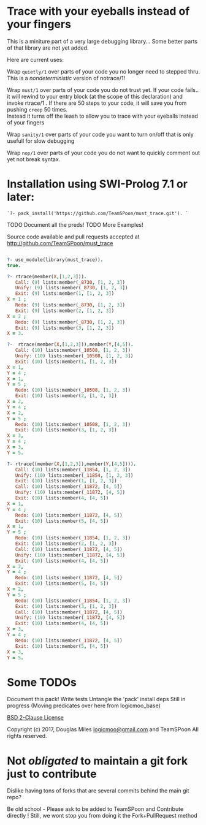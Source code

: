 # Trace with your eyeballs instead of your fingers

This is a miniture part of a very large debugging library...
Some better parts of that library are not yet added. 

Here are current uses:

Wrap `quietly/1` over parts of your code you no longer need to stepped thru.
This is a *nondeterministic* version of notrace/1!


Wrap `must/1` over parts of your code you do not trust yet.
If your code fails.. it will rewind to your entry block (at the scope of this declaration) and invoke rtrace/1 .
If there are 50 steps to your code, it will save you from pushing `creep` 50 times.  
Instead it turns off the leash to allow you to trace with your eyeballs instead of your fingers


Wrap `sanity/1` over parts of your code you want to turn on/off that is only usefull for slow debugging


Wrap `nop/1` over parts of your code you do not want to quickly comment out yet not break syntax.



# Installation using SWI-Prolog 7.1 or later:

    `?- pack_install('https://github.com/TeamSPoon/must_trace.git'). `


TODO Document all the preds!
TODO More Examples!


Source code available and pull requests accepted at
http://github.com/TeamSPoon/must_trace


```prolog

?- use_module(library(must_trace)).
true.

?- rtrace(member(X,[1,2,3])).
   Call: (9) lists:member(_8730, [1, 2, 3])
   Unify: (9) lists:member(_8730, [1, 2, 3])
   Exit: (9) lists:member(1, [1, 2, 3])
X = 1 ;
   Redo: (9) lists:member(_8730, [1, 2, 3])
   Exit: (9) lists:member(2, [1, 2, 3])
X = 2 ;
   Redo: (9) lists:member(_8730, [1, 2, 3])
   Exit: (9) lists:member(3, [1, 2, 3])
X = 3.

?-  rtrace(member(X,[1,2,3])),member(Y,[4,5]).
   Call: (10) lists:member(_10508, [1, 2, 3])
   Unify: (10) lists:member(_10508, [1, 2, 3])
   Exit: (10) lists:member(1, [1, 2, 3])
X = 1,
Y = 4 ;
X = 1,
Y = 5 ;
   Redo: (10) lists:member(_10508, [1, 2, 3])
   Exit: (10) lists:member(2, [1, 2, 3])
X = 2,
Y = 4 ;
X = 2,
Y = 5 ;
   Redo: (10) lists:member(_10508, [1, 2, 3])
   Exit: (10) lists:member(3, [1, 2, 3])
X = 3,
Y = 4 ;
X = 3,
Y = 5.

?- rtrace((member(X,[1,2,3]),member(Y,[4,5]))).
   Call: (10) lists:member(_11854, [1, 2, 3])
   Unify: (10) lists:member(_11854, [1, 2, 3])
   Exit: (10) lists:member(1, [1, 2, 3])
   Call: (10) lists:member(_11872, [4, 5])
   Unify: (10) lists:member(_11872, [4, 5])
   Exit: (10) lists:member(4, [4, 5])
X = 1,
Y = 4 ;
   Redo: (10) lists:member(_11872, [4, 5])
   Exit: (10) lists:member(5, [4, 5])
X = 1,
Y = 5 ;
   Redo: (10) lists:member(_11854, [1, 2, 3])
   Exit: (10) lists:member(2, [1, 2, 3])
   Call: (10) lists:member(_11872, [4, 5])
   Unify: (10) lists:member(_11872, [4, 5])
   Exit: (10) lists:member(4, [4, 5])
X = 2,
Y = 4 ;
   Redo: (10) lists:member(_11872, [4, 5])
   Exit: (10) lists:member(5, [4, 5])
X = 2,
Y = 5 ;
   Redo: (10) lists:member(_11854, [1, 2, 3])
   Exit: (10) lists:member(3, [1, 2, 3])
   Call: (10) lists:member(_11872, [4, 5])
   Unify: (10) lists:member(_11872, [4, 5])
   Exit: (10) lists:member(4, [4, 5])
X = 3,
Y = 4 ;
   Redo: (10) lists:member(_11872, [4, 5])
   Exit: (10) lists:member(5, [4, 5])
X = 3,
Y = 5.

```


# Some TODOs

Document this pack!
Write tests
Untangle the 'pack' install deps
Still in progress (Moving predicates over here from logicmoo_base)


[BSD 2-Clause License](LICENSE.md)

Copyright (c) 2017, 
Douglas Miles <logicmoo@gmail.com> and TeamSPoon
All rights reserved.

# Not _obligated_ to maintain a git fork just to contribute

Dislike having tons of forks that are several commits behind the main git repo?

Be old school - Please ask to be added to TeamSPoon and Contribute directly !
Still, we wont stop you from doing it the Fork+PullRequest method




